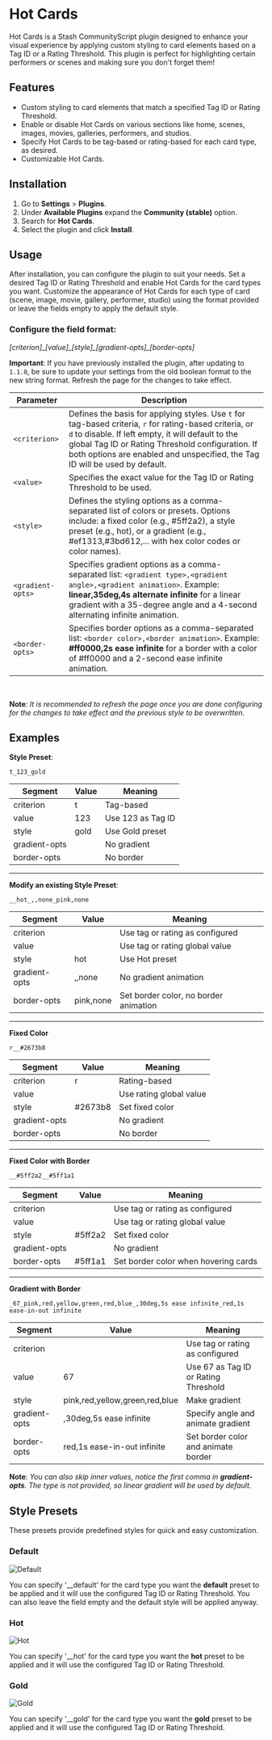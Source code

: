# Hot Cards

Hot Cards is a Stash CommunityScript plugin designed to enhance your visual experience by applying custom styling to card elements based on a Tag ID or a Rating Threshold. This plugin is perfect for highlighting certain performers or scenes and making sure you don't forget them!

## Features

- Custom styling to card elements that match a specified Tag ID or Rating Threshold.
- Enable or disable Hot Cards on various sections like home, scenes, images, movies, galleries, performers, and studios.
- Specify Hot Cards to be tag-based or rating-based for each card type, as desired.
- Customizable Hot Cards.

## Installation

1. Go to **Settings** > **Plugins**.
2. Under **Available Plugins** expand the **Community (stable)** option.
3. Search for **Hot Cards**.
4. Select the plugin and click **Install**.

## Usage

After installation, you can configure the plugin to suit your needs. Set a desired Tag ID or Rating Threshold and enable Hot Cards for the card types you want. Customize the appearance of Hot Cards for each type of card (scene, image, movie, gallery, performer, studio) using the format provided or leave the fields empty to apply the default style.

### Configure the field format:

_[criterion]\_[value]\_[style]\_[gradient-opts]\_[border-opts]_

**Important**: If you have previously installed the plugin, after updating to `1.1.0`, be sure to update your settings from the old boolean format to the new string format. Refresh the page for the changes to take effect.

| Parameter         | Description                                                                                                                                                                                                                                                                                      |
| ----------------- | ------------------------------------------------------------------------------------------------------------------------------------------------------------------------------------------------------------------------------------------------------------------------------------------------ |
| `<criterion>`     | Defines the basis for applying styles. Use `t` for tag-based criteria, `r` for rating-based criteria, or `d` to disable. If left empty, it will default to the global Tag ID or Rating Threshold configuration. If both options are enabled and unspecified, the Tag ID will be used by default. |
| `<value>`         | Specifies the exact value for the Tag ID or Rating Threshold to be used.                                                                                                                                                                                                                         |
| `<style>`         | Defines the styling options as a comma-separated list of colors or presets. Options include: a fixed color (e.g., #5ff2a2), a style preset (e.g., hot), or a gradient (e.g., #ef1313,#3bd612,... with hex color codes or color names).                                                           |
| `<gradient-opts>` | Specifies gradient options as a comma-separated list: `<gradient type>,<gradient angle>,<gradient animation>`. Example: **linear,35deg,4s alternate infinite** for a linear gradient with a 35-degree angle and a 4-second alternating infinite animation.                                       |
| `<border-opts>`   | Specifies border options as a comma-separated list: `<border color>,<border animation>`. Example: **#ff0000,2s ease infinite** for a border with a color of #ff0000 and a 2-second ease infinite animation.                                                                                      |

<br />

**Note**: _It is recommended to refresh the page once you are done configuring for the changes to take effect and the previous style to be overwritten._

## Examples

**Style Preset**:

`t_123_gold`

| Segment       | Value | Meaning           |
| ------------- | ----- | ----------------- |
| criterion     | t     | Tag-based         |
| value         | 123   | Use 123 as Tag ID |
| style         | gold  | Use Gold preset   |
| gradient-opts |       | No gradient       |
| border-opts   |       | No border         |

---

**Modify an existing Style Preset**:

`__hot_,,none_pink,none`

| Segment       | Value     | Meaning                               |
| ------------- | --------- | ------------------------------------- |
| criterion     |           | Use tag or rating as configured       |
| value         |           | Use tag or rating global value        |
| style         | hot       | Use Hot preset                        |
| gradient-opts | ,,none    | No gradient animation                 |
| border-opts   | pink,none | Set border color, no border animation |

---

**Fixed Color**

`r__#2673b8`

| Segment       | Value   | Meaning                 |
| ------------- | ------- | ----------------------- |
| criterion     | r       | Rating-based            |
| value         |         | Use rating global value |
| style         | #2673b8 | Set fixed color         |
| gradient-opts |         | No gradient             |
| border-opts   |         | No border               |

---

**Fixed Color with Border**

`__#5ff2a2__#5ff1a1`

| Segment       | Value   | Meaning                              |
| ------------- | ------- | ------------------------------------ |
| criterion     |         | Use tag or rating as configured      |
| value         |         | Use tag or rating global value       |
| style         | #5ff2a2 | Set fixed color                      |
| gradient-opts |         | No gradient                          |
| border-opts   | #5ff1a1 | Set border color when hovering cards |

---

**Gradient with Border**

`_67_pink,red,yellow,green,red,blue_,30deg,5s ease infinite_red,1s ease-in-out infinite`

| Segment       | Value                          | Meaning                              |
| ------------- | ------------------------------ | ------------------------------------ |
| criterion     |                                | Use tag or rating as configured      |
| value         | 67                             | Use 67 as Tag ID or Rating Threshold |
| style         | pink,red,yellow,green,red,blue | Make gradient                        |
| gradient-opts | ,30deg,5s ease infinite        | Specify angle and animate gradient   |
| border-opts   | red,1s ease-in-out infinite    | Set border color and animate border  |

**Note**: _You can also skip inner values, notice the first comma in **gradient-opts**. The type is not provided, so linear gradient will be used by default._

## Style Presets

These presets provide predefined styles for quick and easy customization.

### Default

![Default](/plugins/hotCards/assets/default.png)

You can specify '\_\_default' for the card type you want the **default** preset to be applied and it will use the configured Tag ID or Rating Threshold. You can also leave the field empty and the default style will be applied anyway.

### Hot

![Hot](/plugins/hotCards/assets/hot.png)

You can specify '\_\_hot' for the card type you want the **hot** preset to be applied and it will use the configured Tag ID or Rating Threshold.

### Gold

![Gold](/plugins/hotCards/assets/gold.png)

You can specify '\_\_gold' for the card type you want the **gold** preset to be applied and it will use the configured Tag ID or Rating Threshold.
